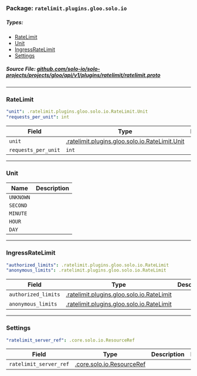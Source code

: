 <!-- Code generated by solo-kit. DO NOT EDIT. -->

### Package: `ratelimit.plugins.gloo.solo.io` 
##### Types:


- [RateLimit](#RateLimit)
- [Unit](#Unit)
- [IngressRateLimit](#IngressRateLimit)
- [Settings](#Settings)
  



##### Source File: [github.com/solo-io/solo-projects/projects/gloo/api/v1/plugins/ratelimit/ratelimit.proto](https://github.com/solo-io/solo-projects/blob/master/projects/gloo/api/v1/plugins/ratelimit/ratelimit.proto)





---
### <a name="RateLimit">RateLimit</a>



```yaml
"unit": .ratelimit.plugins.gloo.solo.io.RateLimit.Unit
"requests_per_unit": int

```

| Field | Type | Description | Default |
| ----- | ---- | ----------- |----------- | 
| `unit` | [.ratelimit.plugins.gloo.solo.io.RateLimit.Unit](ratelimit.proto.sk.md#Unit) |  |  |
| `requests_per_unit` | `int` |  |  |




---
### <a name="Unit">Unit</a>



| Name | Description |
| ----- | ----------- | 
| `UNKNOWN` |  |
| `SECOND` |  |
| `MINUTE` |  |
| `HOUR` |  |
| `DAY` |  |




---
### <a name="IngressRateLimit">IngressRateLimit</a>



```yaml
"authorized_limits": .ratelimit.plugins.gloo.solo.io.RateLimit
"anonymous_limits": .ratelimit.plugins.gloo.solo.io.RateLimit

```

| Field | Type | Description | Default |
| ----- | ---- | ----------- |----------- | 
| `authorized_limits` | [.ratelimit.plugins.gloo.solo.io.RateLimit](ratelimit.proto.sk.md#RateLimit) |  |  |
| `anonymous_limits` | [.ratelimit.plugins.gloo.solo.io.RateLimit](ratelimit.proto.sk.md#RateLimit) |  |  |




---
### <a name="Settings">Settings</a>



```yaml
"ratelimit_server_ref": .core.solo.io.ResourceRef

```

| Field | Type | Description | Default |
| ----- | ---- | ----------- |----------- | 
| `ratelimit_server_ref` | [.core.solo.io.ResourceRef](../../../../../../../solo-kit/api/v1/ref.proto.sk.md#ResourceRef) |  |  |





<!-- Start of HubSpot Embed Code -->
<script type="text/javascript" id="hs-script-loader" async defer src="//js.hs-scripts.com/5130874.js"></script>
<!-- End of HubSpot Embed Code -->
